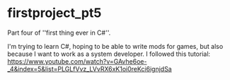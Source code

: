 # firstproject_pt5

Part four of ''first thing ever in C#''.

I'm trying to learn C#, hoping to be able to write mods for games, but also because I want to work as a system developer. 
I followed this tutorial: https://www.youtube.com/watch?v=GAvhe6oe-_4&index=5&list=PLGLfVvz_LVvRX6xK1oi0reKci6ignjdSa
